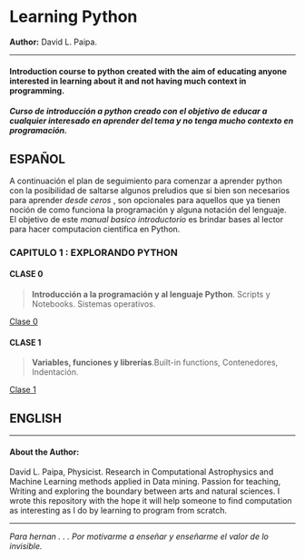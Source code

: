 # Learning Python
**Author:** David L. Paipa.

---
#### Introduction course to python created with the aim of educating anyone interested in learning about it and not having much context in programming.
##### Curso de introducción a python creado  con el objetivo de educar a cualquier interesado en aprender del tema y no tenga mucho contexto en programación.







## ESPAÑOL

A continuación el plan de seguimiento para comenzar a aprender python con la posibilidad de saltarse algunos preludios que si bien son necesarios para aprender *desde 
ceros* , son opcionales para aquellos que ya tienen noción de como funciona la programación y alguna notación del lenguaje. El objetivo de este *manual basico introductorio* es brindar bases al lector para hacer computacion cientifica en Python. 

### CAPITULO 1 : EXPLORANDO PYTHON
#### CLASE 0
> **Introducción a la programación y al lenguaje Python**. Scripts y Notebooks. Sistemas operativos.

[Clase 0](https://github.com/PaipaPsyche/LearningPython/blob/master/Chapter_1/clase_0_Introduccion.ipynb)

#### CLASE 1
> **Variables, funciones y librerías**.Built-in functions, Contenedores, Indentación.

[Clase 1](https://github.com/PaipaPsyche/LearningPython/blob/master/Chapter_1/clase_1_variables.ipynb)



## ENGLISH



---
#### About the Author:

David L. Paipa, Physicist. Research in Computational Astrophysics and Machine Learning methods applied in Data mining.
Passion for teaching, Writing and exploring the boundary between arts and natural sciences. I wrote this repository with the hope it will help someone to find computation as interesting as I do by learning to program from scratch. 

---

*Para hernan . . . Por motivarme a enseñar y enseñarme el valor de lo invisible.*
